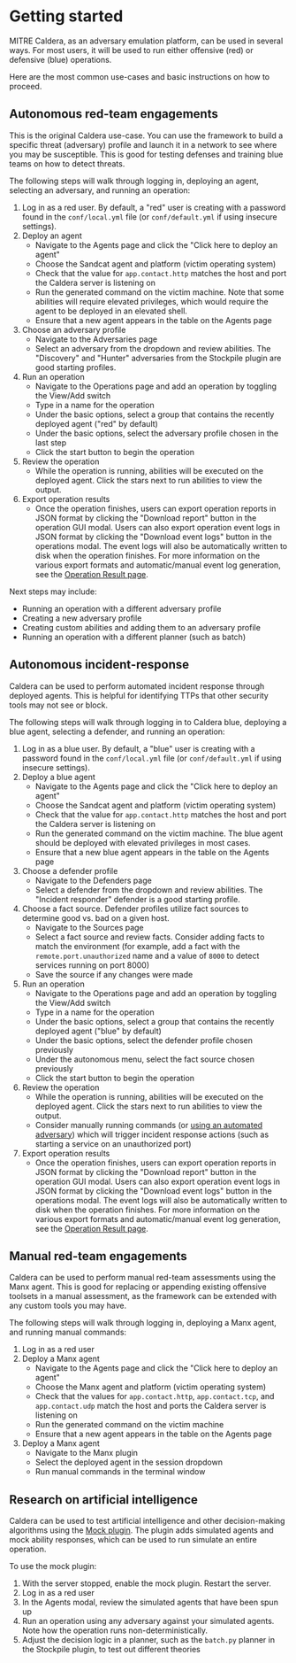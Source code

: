 # Getting started

MITRE Caldera, as an adversary emulation platform, can be used in several ways. For most users, it will be used to run either offensive (red) or defensive (blue) operations.

Here are the most common use-cases and basic instructions on how to proceed. 

## Autonomous red-team engagements

This is the original Caldera use-case. You can use the framework to build a specific threat (adversary) profile and launch it in a network to see where you may be susceptible. This is good for testing defenses and training blue teams on how to detect threats. 

The following steps will walk through logging in, deploying an agent, selecting an adversary, and running an operation:

1) Log in as a red user. By default, a "red" user is creating with a password found in the `conf/local.yml` file (or `conf/default.yml` if using insecure settings).
1) Deploy an agent
   - Navigate to the Agents page and click the "Click here to deploy an agent"
   - Choose the Sandcat agent and platform (victim operating system)
   - Check that the value for `app.contact.http` matches the host and port the Caldera server is listening on
   - Run the generated command on the victim machine. Note that some abilities will require elevated privileges, which would require the agent to be deployed in an elevated shell.
   - Ensure that a new agent appears in the table on the Agents page
1) Choose an adversary profile
   - Navigate to the Adversaries page
   - Select an adversary from the dropdown and review abilities. The "Discovery" and "Hunter" adversaries from the Stockpile plugin are good starting profiles.
1) Run an operation
   - Navigate to the Operations page and add an operation by toggling the View/Add switch
   - Type in a name for the operation
   - Under the basic options, select a group that contains the recently deployed agent ("red" by default)
   - Under the basic options, select the adversary profile chosen in the last step
   - Click the start button to begin the operation
1) Review the operation
   - While the operation is running, abilities will be executed on the deployed agent. Click the stars next to run abilities to view the output.
1) Export operation results
   - Once the operation finishes, users can export operation reports in JSON format by clicking the "Download report"
   button in the operation GUI modal. Users can also export operation event logs in JSON format by clicking the "Download event logs"
   button in the operations modal. The event logs will also be automatically written to disk when the operation finishes.
   For more information on the various export formats and automatic/manual event log generation, see the [Operation Result page](Operation-Results.md).

Next steps may include:

- Running an operation with a different adversary profile
- Creating a new adversary profile
- Creating custom abilities and adding them to an adversary profile
- Running an operation with a different planner (such as batch)

## Autonomous incident-response 

Caldera can be used to perform automated incident response through deployed agents. This is helpful for identifying TTPs that other security tools may not see or block. 

The following steps will walk through logging in to Caldera blue, deploying a blue agent, selecting a defender, and running an operation:

1) Log in as a blue user. By default, a "blue" user is creating with a password found in the `conf/local.yml` file (or `conf/default.yml` if using insecure settings).
1) Deploy a blue agent
   - Navigate to the Agents page and click the "Click here to deploy an agent"
   - Choose the Sandcat agent and platform (victim operating system)
   - Check that the value for `app.contact.http` matches the host and port the Caldera server is listening on
   - Run the generated command on the victim machine. The blue agent should be deployed with elevated privileges in most cases.
   - Ensure that a new blue agent appears in the table on the Agents page
1) Choose a defender profile
   - Navigate to the Defenders page
   - Select a defender from the dropdown and review abilities. The "Incident responder" defender is a good starting profile.
1) Choose a fact source. Defender profiles utilize fact sources to determine good vs. bad on a given host.
   - Navigate to the Sources page
   - Select a fact source and review facts. Consider adding facts to match the environment (for example, add a fact with the `remote.port.unauthorized` name and a value of `8000` to detect services running on port 8000)
   - Save the source if any changes were made
1) Run an operation
   - Navigate to the Operations page and add an operation by toggling the View/Add switch
   - Type in a name for the operation
   - Under the basic options, select a group that contains the recently deployed agent ("blue" by default)
   - Under the basic options, select the defender profile chosen previously
   - Under the autonomous menu, select the fact source chosen previously
   - Click the start button to begin the operation
1) Review the operation
   - While the operation is running, abilities will be executed on the deployed agent. Click the stars next to run abilities to view the output.
   - Consider manually running commands (or [using an automated adversary](#autonomous-red-team-engagements)) which will trigger incident response actions (such as starting a service on an unauthorized port)
1) Export operation results
   - Once the operation finishes, users can export operation reports in JSON format by clicking the "Download report"
   button in the operation GUI modal. Users can also export operation event logs in JSON format by clicking the "Download event logs"
   button in the operations modal. The event logs will also be automatically written to disk when the operation finishes.
   For more information on the various export formats and automatic/manual event log generation, see the [Operation Result page](Operation-Results.md).
   

## Manual red-team engagements

Caldera can be used to perform manual red-team assessments using the Manx agent. This is good for replacing or appending existing offensive toolsets in a manual assessment, as the framework can be extended with any custom tools you may have.

The following steps will walk through logging in, deploying a Manx agent, and running manual commands:

1) Log in as a red user
1) Deploy a Manx agent
   - Navigate to the Agents page and click the "Click here to deploy an agent"
   - Choose the Manx agent and platform (victim operating system)
   - Check that the values for `app.contact.http`, `app.contact.tcp`, and `app.contact.udp` match the host and ports the Caldera server is listening on
   - Run the generated command on the victim machine
   - Ensure that a new agent appears in the table on the Agents page
1) Deploy a Manx agent
   - Navigate to the Manx plugin
   - Select the deployed agent in the session dropdown 
   - Run manual commands in the terminal window

## Research on artificial intelligence

Caldera can be used to test artificial intelligence and other decision-making algorithms using the [Mock plugin](https://github.com/mitre/mock). The plugin adds simulated agents and mock ability responses, which can be used to run simulate an entire operation.

To use the mock plugin:

1) With the server stopped, enable the mock plugin. Restart the server.
1) Log in as a red user
1) In the Agents modal, review the simulated agents that have been spun up
1) Run an operation using any adversary against your simulated agents. Note how the operation runs non-deterministically.
1) Adjust the decision logic in a planner, such as the `batch.py` planner in the Stockpile plugin, to test out different theories
